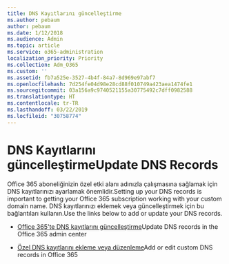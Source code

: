 ```yaml
---
title: DNS Kayıtlarını güncelleştirme
ms.author: pebaum
author: pebaum
ms.date: 1/12/2018
ms.audience: Admin
ms.topic: article
ms.service: o365-administration
localization_priority: Priority
ms.collection: Adm_O365
ms.custom: ''
ms.assetid: fb7a525e-3527-4b4f-84a7-8d969e97abf7
ms.openlocfilehash: 7d254fe04d98e28cd88f010749a423aea1474fe1
ms.sourcegitcommit: 03a156a9c9740521155a30775492c7dff0982588
ms.translationtype: HT
ms.contentlocale: tr-TR
ms.lasthandoff: 03/22/2019
ms.locfileid: "30758774"
---
```

# <a name="update-dns-records"></a><span data-ttu-id="0156e-102">DNS Kayıtlarını güncelleştirme</span><span class="sxs-lookup"><span data-stu-id="0156e-102">Update DNS Records</span></span>

<span data-ttu-id="0156e-103">Office 365 aboneliğinizin özel etki alanı adınızla çalışmasına sağlamak için DNS kayıtlarınızı ayarlamak önemlidir.</span><span class="sxs-lookup"><span data-stu-id="0156e-103">Setting up your DNS records is important to getting your Office 365 subscription working with your custom domain name.</span></span> <span data-ttu-id="0156e-104">DNS kayıtlarınızı eklemek veya güncelleştirmek için bu bağlantıları kullanın.</span><span class="sxs-lookup"><span data-stu-id="0156e-104">Use the links below to add or update your DNS records.</span></span>
  
- <span data-ttu-id="0156e-105">[Office 365'te DNS kayıtlarını güncelleştirme](https://support.office.com/article/B0F3FDCA-8A80-4E8E-9EF3-61E8A2A9AB23)</span><span class="sxs-lookup"><span data-stu-id="0156e-105">[](https://support.office.com/article/B0F3FDCA-8A80-4E8E-9EF3-61E8A2A9AB23)Update DNS records in the Office 365 admin center</span></span>
    
- <span data-ttu-id="0156e-106">[Özel DNS kayıtlarını ekleme veya düzenleme](https://support.office.com/article/AF00A516-DD39-4EDA-AF3E-1EAF686C8DC9)</span><span class="sxs-lookup"><span data-stu-id="0156e-106">[](https://support.office.com/article/AF00A516-DD39-4EDA-AF3E-1EAF686C8DC9)Add or edit custom DNS records in Office 365</span></span>
    

